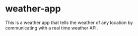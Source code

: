 # weather-app
This is a weather app  that tells the weather of any location by communicating with a real time weather API.
